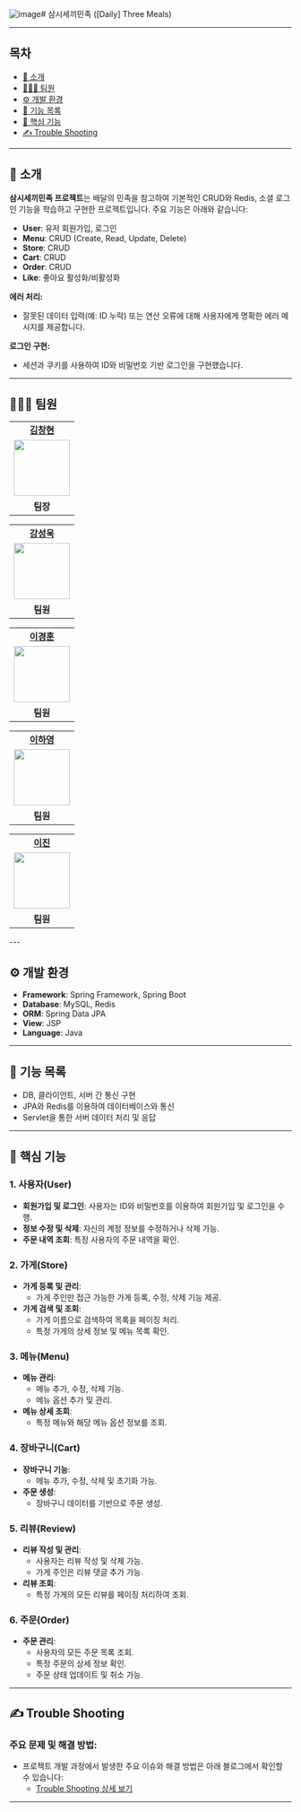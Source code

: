 ![image](https://github.com/user-attachments/assets/104503fc-5e2a-4edc-8a10-99da04578568)# 삼시세끼민족 ([Daily] Three Meals)

---

## 목차

- [📜 소개](#소개)
- [👨‍👧‍👦 팀원](#팀원)
- [⚙️ 개발 환경](#개발-환경)
- [🎲 기능 목록](#기능-목록)
- [🧩 핵심 기능](#핵심-기능)
- [✍ Trouble Shooting](#trouble-shooting)

---

## 📜 소개

**삼시세끼민족 프로젝트**는 배달의 민족을 참고하여 기본적인 CRUD와 Redis, 소셜 로그인 기능을 학습하고 구현한 프로젝트입니다. 주요 기능은 아래와 같습니다:

- **User**: 유저 회원가입, 로그인
- **Menu**: CRUD (Create, Read, Update, Delete)
- **Store**: CRUD
- **Cart**: CRUD
- **Order**: CRUD
- **Like**: 좋아요 활성화/비활성화

**에러 처리:**

- 잘못된 데이터 입력(예: ID 누락) 또는 연산 오류에 대해 사용자에게 명확한 에러 메시지를 제공합니다.

**로그인 구현:**

- 세션과 쿠키를 사용하여 ID와 비밀번호 기반 로그인을 구현했습니다.

---

## 👨‍👧‍👦 팀원
<table>
   <tr>
    <td align="center"><b><a href="https://github.com/chk223">김창현</a></b></td>
  <tr>
    <td align="center"><a href="https://github.com/chk223"><img src="https://avatars.githubusercontent.com/u/104356399?v=4" width="100px" /></a></td>
  </tr>
  <tr>
    <td align="center"><b>팀장</b></td>
</table>
<table>
   <tr>
    <td align="center"><b><a href="https://github.com/freedrawing">강성욱</a></b></td>
  <tr>
    <td align="center"><a href="https://github.com/freedrawing"><img src="https://avatars.githubusercontent.com/u/43941383?v=4" width="100px" /></a></td>
  </tr>
  <tr>
    <td align="center"><b>팀원</b></td>
</table>
<table>
   <tr>
    <td align="center"><b><a href="https://github.com/kyung412820">이경훈</a></b></td>
  <tr>
    <td align="center"><a href="https://github.com/kyung412820"><img src="https://avatars.githubusercontent.com/u/71320521?v=4" width="100px" /></a></td>
  </tr>
  <tr>
    <td align="center"><b>팀원</b></td>
</table>
<table>
   <tr>
    <td align="center"><b><a href="https://github.com/duol9">이하영</a></b></td>
  <tr>
    <td align="center"><a href="https://github.com/duol9"><img src="https://avatars.githubusercontent.com/u/90500100?v=4" width="100px" /></a></td>
  </tr>
  <tr>
    <td align="center"><b>팀원</b></td>
</table>
<table>
   <tr>
    <td align="center"><b><a href="https://github.com/dllll2">이진</a></b></td>
  <tr>
    <td align="center"><a href="https://github.com/dllll2"><img src="https://avatars.githubusercontent.com/u/105922173?v=4" width="100px" /></a></td>
  </tr>
  <tr>
    <td align="center"><b>팀원</b></td>
</table>
---

## ⚙️ 개발 환경

- **Framework**: Spring Framework, Spring Boot
- **Database**: MySQL, Redis
- **ORM**: Spring Data JPA
- **View**: JSP
- **Language**: Java

---

## 🎲 기능 목록

- DB, 클라이언트, 서버 간 통신 구현
- JPA와 Redis를 이용하여 데이터베이스와 통신
- Servlet을 통한 서버 데이터 처리 및 응답

---

## 🧩 핵심 기능

### 1. 사용자(User)

- **회원가입 및 로그인**: 사용자는 ID와 비밀번호를 이용하여 회원가입 및 로그인을 수행.
- **정보 수정 및 삭제**: 자신의 계정 정보를 수정하거나 삭제 가능.
- **주문 내역 조회**: 특정 사용자의 주문 내역을 확인.

### 2. 가게(Store)

- **가게 등록 및 관리**:
  - 가게 주인만 접근 가능한 가게 등록, 수정, 삭제 기능 제공.
- **가게 검색 및 조회**:
  - 가게 이름으로 검색하여 목록을 페이징 처리.
  - 특정 가게의 상세 정보 및 메뉴 목록 확인.

### 3. 메뉴(Menu)

- **메뉴 관리**:
  - 메뉴 추가, 수정, 삭제 기능.
  - 메뉴 옵션 추가 및 관리.
- **메뉴 상세 조회**:
  - 특정 메뉴와 해당 메뉴 옵션 정보를 조회.

### 4. 장바구니(Cart)

- **장바구니 기능**:
  - 메뉴 추가, 수정, 삭제 및 초기화 가능.
- **주문 생성**:
  - 장바구니 데이터를 기반으로 주문 생성.

### 5. 리뷰(Review)

- **리뷰 작성 및 관리**:
  - 사용자는 리뷰 작성 및 삭제 가능.
  - 가게 주인은 리뷰 댓글 추가 가능.
- **리뷰 조회**:
  - 특정 가게의 모든 리뷰를 페이징 처리하여 조회.

### 6. 주문(Order)

- **주문 관리**:
  - 사용자의 모든 주문 목록 조회.
  - 특정 주문의 상세 정보 확인.
  - 주문 상태 업데이트 및 취소 가능.

---

## ✍ Trouble Shooting

### 주요 문제 및 해결 방법:

- 프로젝트 개발 과정에서 발생한 주요 이슈와 해결 방법은 아래 블로그에서 확인할 수 있습니다:
  - [Trouble Shooting 상세 보기](https://kyunghun0515.tistory.com/109)

---

